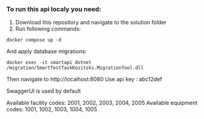 ### To run this api localy you need:
1) Download this repository and navigate to the solution folder
2) Run following commands:
```docker
docker compose up -d
```
And apply database migrations:
```docker
docker exec -it smartapi dotnet /migration/SmartTestTaskKozitski.MigrationTool.dll
```

Then navigate to http://localhost:8080
Use api key : abc12def

SwaggerUI is used by default

Available facility codes: 2001, 2002, 2003, 2004, 2005
Available equipment codes: 1001, 1002, 1003, 1004, 1005
